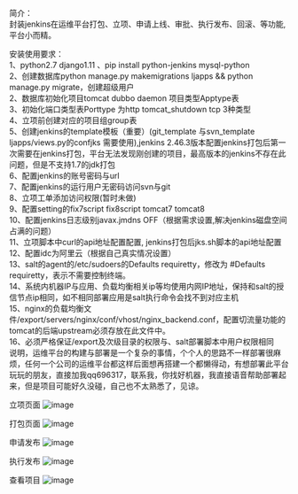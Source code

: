 简介：<br>
   封装jenkins在运维平台打包、立项、申请上线、审批、执行发布、回滚、等功能,平台小而精。<br>


安装使用要求：<br>
1、python2.7   django1.11 、pip install python-jenkins mysql-python <br>
2、创建数据库python manage.py makemigrations ljapps && python manage.py migrate，创建超级用户 <br>
2、数据库初始化项目tomcat   dubbo  daemon  项目类型Apptype表<br>
3、初始化端口类型表Porttype 为http  tomcat_shutdown  tcp  3种类型<br>
4、立项前创建对应的项目组group表<br>
5、创建jenkins的template模板（重要）(git_template    与svn_template ljapps/views.py的confjks 需要使用),jenkins 2.46.3版本配置jenkins打包后第一次需要在jenkins打包，平台无法发现刚创建的项目，最高版本的jenkins不存在此问题，但是不支持1.7的jdk打包 <br>
6、配置jenkins的账号密码与url <br>
7、配置jenkins的运行用户无密码访问svn与git <br>
8、立项工单添加访问权限(暂时未做) <br>
9、配置setting的fix7script    fix8script   tomcat7  tomcat8 <br>
10、配置jenkins日志级别javax.jmdns	OFF（根据需求设置,解决jenkins磁盘空间占满的问题） <br>
11、立项脚本中curl的api地址配置配置, jenkins打包后jks.sh脚本的api地址配置 <br>
12、配置idc为阿里云（根据自己真实情况设置） <br>
13、salt的agent的/etc/sudoers的Defaults    requiretty，修改为 #Defaults    requiretty，表示不需要控制终端。 <br>
14、系统内机器IP与应用、负载均衡相关ip等均使用内网IP地址，保持和salt的授信节点ip相同，如不相同部署应用是salt执行命令会找不到对应主机 <br>
15、nginx的负载均衡文件/export/servers/nginx/conf/vhost/nginx_backend.conf，配置切流量功能的tomcat的后端upstream必须存放在此文件中。<br>
16、必须严格保证/export及次级目录的权限与、salt部署脚本中用户权限相同 <br>
说明，运维平台的构建与部署是一个复杂的事情，个个人的思路不一样部署很麻烦，任何一个公司的运维平台都这样后面想再搭建一个都懒得动，有想部署此平台玩玩的朋友，直接加我qq696317，联系我，你找好机器，我直接语音帮助部署起来，但是项目可能好久没碰，自己也不太熟悉了，见谅。

立项页面
![image](https://github.com/renxiaotian/opsplat/blob/master/ljops/static/tupian/lixiang.jpg)

打包页面
![image](https://github.com/renxiaotian/opsplat/blob/master/ljops/static/tupian/dabao.jpg)

申请发布
![image](https://github.com/renxiaotian/opsplat/blob/master/ljops/static/tupian/shenqingfabu.jpg)

执行发布
![image](https://github.com/renxiaotian/opsplat/blob/master/ljops/static/tupian/fabu.jpg)

查看项目
![image](https://github.com/renxiaotian/opsplat/blob/master/ljops/static/tupian/chakanproject.jpg)
